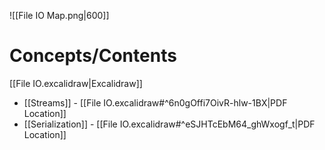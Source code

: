 
![[File IO Map.png|600]]
# Concepts/Contents

[[File IO.excalidraw|Excalidraw]]

- [[Streams]] - [[File IO.excalidraw#^6n0gOffi7OivR-hlw-1BX|PDF Location]]
- [[Serialization]] - [[File IO.excalidraw#^eSJHTcEbM64_ghWxogf_t|PDF Location]]